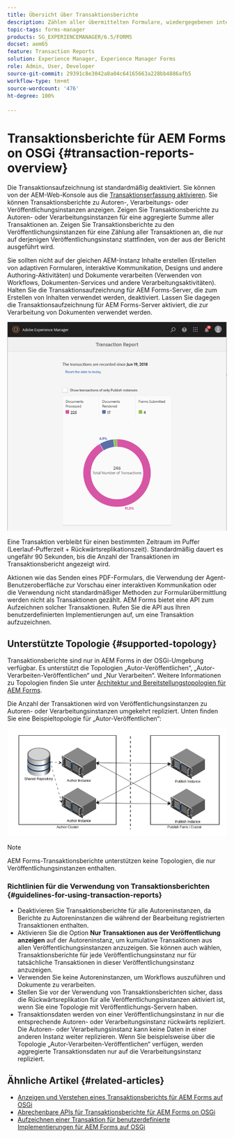 ```yaml
---
title: Übersicht über Transaktionsberichte
description: Zählen aller übermittelten Formulare, wiedergegebenen interaktiven Kommunikationen, in ein anderes Format konvertierten Dokumente usw.
topic-tags: forms-manager
products: SG_EXPERIENCEMANAGER/6.5/FORMS
docset: aem65
feature: Transaction Reports
solution: Experience Manager, Experience Manager Forms
role: Admin, User, Developer
source-git-commit: 29391c8e3042a8a04c64165663a228bb4886afb5
workflow-type: tm+mt
source-wordcount: '476'
ht-degree: 100%

---
```


# Transaktionsberichte für AEM Forms on OSGi {#transaction-reports-overview}

<!--## Introduction {#introduction}

Transaction reports in AEM Forms let you keep a count of all transactions taken place since a specified date on your AEM Forms deployment. The objective is to provide information about product usage and help business stakeholders understand their digital processing volumes. Examples of a transaction include:

* Submission of an adaptive form, an HTML5 Form, or a form set
* Rendition of a print or a web version of an interactive communication
* Conversion of a document from one file format to another

For more information on what is considered a transaction, see [Billable APIs](../../forms/using/transaction-reports-billable-apis.md).-->

Die Transaktionsaufzeichnung ist standardmäßig deaktiviert. Sie können von der AEM-Web-Konsole aus die [Transaktionserfassung aktivieren](../../forms/using/viewing-and-understanding-transaction-reports.md#setting-up-transaction-reports). Sie können Transaktionsberichte zu Autoren-, Verarbeitungs- oder Veröffentlichungsinstanzen anzeigen. Zeigen Sie Transaktionsberichte zu Autoren- oder Verarbeitungsinstanzen für eine aggregierte Summe aller Transaktionen an. Zeigen Sie Transaktionsberichte zu den Veröffentlichungsinstanzen für eine Zählung aller Transaktionen an, die nur auf derjenigen Veröffentlichungsinstanz stattfinden, von der aus der Bericht ausgeführt wird.

Sie sollten nicht auf der gleichen AEM-Instanz Inhalte erstellen (Erstellen von adaptiven Formularen, interaktive Kommunikation, Designs und andere Authoring-Aktivitäten) und Dokumente verarbeiten (Verwenden von Workflows, Dokumenten-Services und andere Verarbeitungsaktivitäten). Halten Sie die Transaktionsaufzeichnung für AEM Forms-Server, die zum Erstellen von Inhalten verwendet werden, deaktiviert. Lassen Sie dagegen die Transaktionsaufzeichnung für AEM Forms-Server aktiviert, die zur Verarbeitung von Dokumenten verwendet werden.

![sample-transaction-report-author-1](assets/sample-transaction-report-author-1.png)

Eine Transaktion verbleibt für einen bestimmten Zeitraum im Puffer (Leerlauf-Pufferzeit + Rückwärtsreplikationszeit). Standardmäßig dauert es ungefähr 90 Sekunden, bis die Anzahl der Transaktionen im Transaktionsbericht angezeigt wird.

Aktionen wie das Senden eines PDF-Formulars, die Verwendung der Agent-Benutzeroberfläche zur Vorschau einer interaktiven Kommunikation oder die Verwendung nicht standardmäßiger Methoden zur Formularübermittlung werden nicht als Transaktionen gezählt. AEM Forms bietet eine API zum Aufzeichnen solcher Transaktionen. Rufen Sie die API aus Ihren benutzerdefinierten Implementierungen auf, um eine Transaktion aufzuzeichnen.

## Unterstützte Topologie {#supported-topology}

Transaktionsberichte sind nur in AEM Forms in der OSGi-Umgebung verfügbar. Es unterstützt die Topologien „Autor-Veröffentlichen“, „Autor-Verarbeiten-Veröffentlichen“ und „Nur Verarbeiten“. Weitere Informationen zu Topologien finden Sie unter [Architektur und Bereitstellungstopologien für AEM Forms](../../forms/using/transaction-reports-overview.md).

Die Anzahl der Transaktionen wird von Veröffentlichungsinstanzen zu Autoren- oder Verarbeitungsinstanzen umgekehrt repliziert. Unten finden Sie eine Beispieltopologie für „Autor-Veröffentlichen“:

![simple-author-publish-topology](assets/simple-author-publish-topology.png)

>[!NOTE]
>
>AEM Forms-Transaktionsberichte unterstützen keine Topologien, die nur Veröffentlichungsinstanzen enthalten.

### Richtlinien für die Verwendung von Transaktionsberichten {#guidelines-for-using-transaction-reports}

* Deaktivieren Sie Transaktionsberichte für alle Autoreninstanzen, da Berichte zu Autoreninstanzen die während der Bearbeitung registrierten Transaktionen enthalten.
* Aktivieren Sie die Option **Nur Transaktionen aus der Veröffentlichung anzeigen** auf der Autoreninstanz, um kumulative Transaktionen aus allen Veröffentlichungsinstanzen anzuzeigen. Sie können auch wählen, Transaktionsberichte für jede Veröffentlichungsinstanz nur für tatsächliche Transaktionen in dieser Veröffentlichungsinstanz anzuzeigen.
* Verwenden Sie keine Autoreninstanzen, um Workflows auszuführen und Dokumente zu verarbeiten.
* Stellen Sie vor der Verwendung von Transaktionsberichten sicher, dass die Rückwärtsreplikation für alle Veröffentlichungsinstanzen aktiviert ist, wenn Sie eine Topologie mit Veröffentlichungs-Servern haben.
* Transaktionsdaten werden von einer Veröffentlichungsinstanz in nur die entsprechende Autoren- oder Verarbeitungsinstanz rückwärts repliziert. Die Autoren- oder Verarbeitungsinstanz kann keine Daten in einer anderen Instanz weiter replizieren. Wenn Sie beispielsweise über die Topologie „Autor-Verarbeiten-Veröffentlichen“ verfügen, werden aggregierte Transaktionsdaten nur auf die Verarbeitungsinstanz repliziert.

## Ähnliche Artikel {#related-articles}

* [Anzeigen und Verstehen eines Transaktionsberichts für AEM Forms auf OSGi](../../forms/using/viewing-and-understanding-transaction-reports.md)
* [Abrechenbare APIs für Transaktionsberichte für AEM Forms on OSGi](../../forms/using/transaction-reports-billable-apis.md)
* [Aufzeichnen einer Transaktion für benutzerdefinierte Implementierungen für AEM Forms auf OSGi](/help/forms/using/record-transaction-custom-implementation.md)
